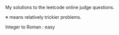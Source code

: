 My solutions to the leetcode online judge questions.

※ means relatively trickier problems. 

Integer to Roman : easy
